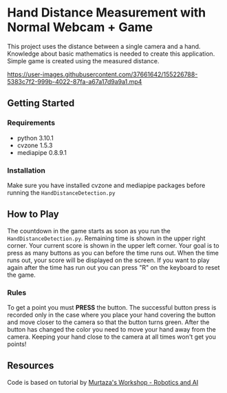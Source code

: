 # Hand Distance Measurement with Normal Webcam + Game 

This project uses the distance between a single camera and a hand. Knowledge about basic mathematics is needed to create this application. Simple game is created using the measured distance.

https://user-images.githubusercontent.com/37661642/155226788-5383c7f2-999b-4022-87fa-a67a17d9a9a1.mp4

## Getting Started

### Requirements

- python 3.10.1
- cvzone 1.5.3
- mediapipe 0.8.9.1

### Installation

Make sure you have installed cvzone and mediapipe packages before running the `HandDistanceDetection.py`

## How to Play

The countdown in the game starts as soon as you run the `HandDistanceDetection.py`. Remaining time is shown in the upper right corner. Your current score is shown in the upper left corner. Your goal is to press as many buttons as you can before the time runs out. When the time runs out, your score will be displayed on the screen. If you want to play again after the time has run out you can press "R" on the keyboard to reset the game.

### Rules

To get a point you must **PRESS** the button. The successful button press is recorded only in the case where you place your hand covering the button and move closer to the camera so that the button turns green. After the button has changed the color you need to move your hand away from the camera. Keeping your hand close to the camera at all times won't get you points!

## Resources

Code is based on tutorial by [Murtaza's Workshop - Robotics and AI](https://www.computervision.zone/courses/hand-distance-measurement/)


